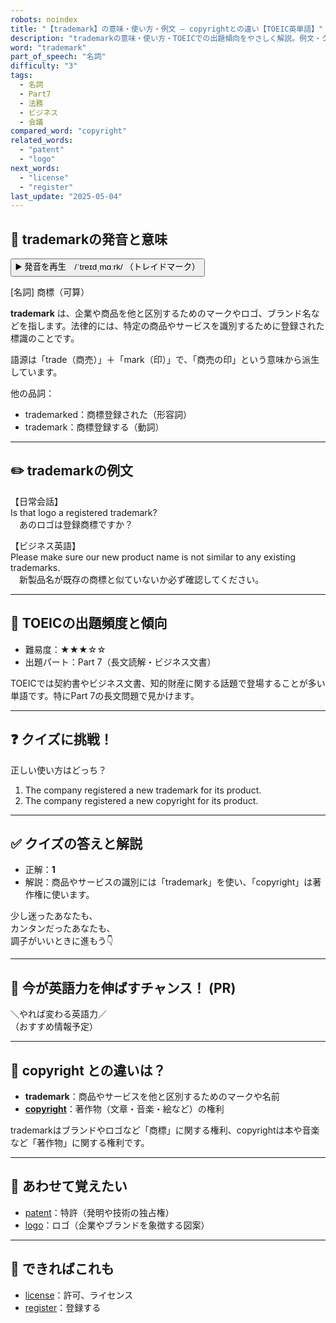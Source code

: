 ```yaml
---
robots: noindex
title: "【trademark】の意味・使い方・例文 ― copyrightとの違い【TOEIC英単語】"
description: "trademarkの意味・使い方・TOEICでの出題傾向をやさしく解説。例文・クイズ付きでcopyrightとの違いもわかりやすく学べます。"
word: "trademark"
part_of_speech: "名詞"
difficulty: "3"
tags:
  - 名詞
  - Part7
  - 法務
  - ビジネス
  - 会議
compared_word: "copyright"
related_words:
  - "patent"
  - "logo"
next_words:
  - "license"
  - "register"
last_update: "2025-05-04"
---
```


## 🔰 trademarkの発音と意味

<button class="play-audio" onclick="playTTS('trademark')">
  <span class="play-audio-main">
    ▶️ 発音を再生　/ˈtreɪdˌmɑːrk/
  </span>
  <span class="play-audio-sub">
    （トレイドマーク）
  </span>
</button>

[名詞] 商標（可算）

**trademark** は、企業や商品を他と区別するためのマークやロゴ、ブランド名などを指します。法律的には、特定の商品やサービスを識別するために登録された標識のことです。

語源は「trade（商売）」＋「mark（印）」で、「商売の印」という意味から派生しています。

他の品詞：  
- trademarked：商標登録された（形容詞）
- trademark：商標登録する（動詞）

---

## ✏️ trademarkの例文

【日常会話】  
Is that logo a registered trademark?  
　あのロゴは登録商標ですか？

【ビジネス英語】  
Please make sure our new product name is not similar to any existing trademarks.  
　新製品名が既存の商標と似ていないか必ず確認してください。

---

## 🎯 TOEICの出題頻度と傾向

- 難易度：★★★☆☆
- 出題パート：Part 7（長文読解・ビジネス文書）

TOEICでは契約書やビジネス文書、知的財産に関する話題で登場することが多い単語です。特にPart 7の長文問題で見かけます。

---

## ❓ クイズに挑戦！

正しい使い方はどっち？

1. The company registered a new trademark for its product.  
2. The company registered a new copyright for its product.

---

## ✅ クイズの答えと解説

- 正解：**1**
- 解説：商品やサービスの識別には「trademark」を使い、「copyright」は著作権に使います。

少し迷ったあなたも、  
カンタンだったあなたも、  
調子がいいときに進もう👇️

---

## 🚀 今が英語力を伸ばすチャンス！ (PR)

<div class="info-center">
＼やれば変わる英語力／<br>  
（おすすめ情報予定）
</div>

---

## 🤔  copyright との違いは？

- **trademark**：商品やサービスを他と区別するためのマークや名前
- **[copyright](/word/copyright)**：著作物（文章・音楽・絵など）の権利

trademarkはブランドやロゴなど「商標」に関する権利、copyrightは本や音楽など「著作物」に関する権利です。

---

## 🧩 あわせて覚えたい

- [patent](/word/patent)：特許（発明や技術の独占権）
- [logo](/word/logo)：ロゴ（企業やブランドを象徴する図案）

---

## 📖 できればこれも

- [license](/word/license)：許可、ライセンス
- [register](/word/register)：登録する

<!-- cvid: aid19_bid28 -->
